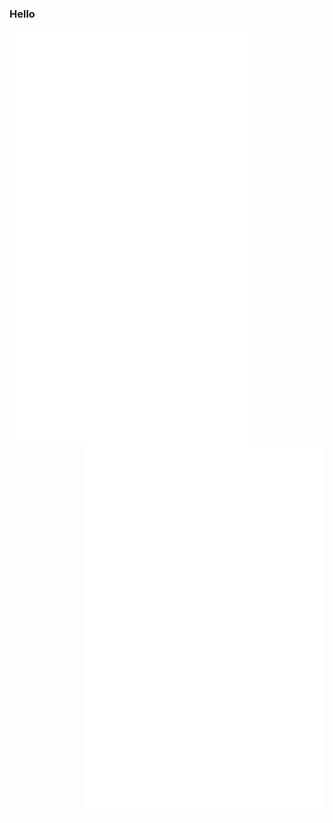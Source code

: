### Hello

<img align="left" width="385" alt="base" src="https://github.com/quadseed/quadseed/blob/main/base.svg">
<img align="right" width="385" alt="achievements" src="https://github.com/quadseed/quadseed/blob/main/achievements.svg">